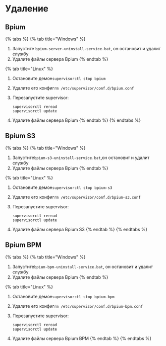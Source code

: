 # Удаление

## Bpium

{% tabs %}
{% tab title="Windows" %}
1. Запустите `bpium-server-uninstall-service.bat`, он остановит и удалит службу
2. Удалите файлы сервера Bpium
{% endtab %}

{% tab title="Linux" %}
1. Остановите демон`supervisorctl stop bpium`
2. Удалите его конфиг`rm /etc/supervizor/conf.d/bpium.conf`
3.  Перезапустите supervisor:

    ```
    supervisorctl reread
    supervisorctl update
    ```
4. Удалите файлы сервера Bpium
{% endtab %}
{% endtabs %}

## Bpium S3

{% tabs %}
{% tab title="Windows" %}
1. Запустите`bpium-s3-uninstall-service.bat`,он остановит и удалит службу
2. Удалите файлы сервера Bpium
{% endtab %}

{% tab title="Linux" %}
1. Остановите демон`supervisorctl stop bpium-s3`
2. Удалите его конфиг`rm /etc/supervizor/conf.d/bpium-s3.conf`
3.  Перезапустите supervisor:

    ```
    supervisorctl reread
    supervisorctl update
    ```
4. Удалите файлы сервера Bpium S3
{% endtab %}
{% endtabs %}

## Bpium BPM

{% tabs %}
{% tab title="Windows" %}
1. Запустите`bpium-bpm-uninstall-service.bat`, он остановит и удалит службу
2. Удалите файлы сервера Bpium
{% endtab %}

{% tab title="Linux" %}


1. Остановите демон`supervisorctl stop bpium-bpm`
2. Удалите его конфиг`rm /etc/supervizor/conf.d/bpium-bpm.conf`
3.  Перезапустите supervisor:

    ```
    supervisorctl reread
    supervisorctl update
    ```
4. Удалите файлы сервера Bpium BPM
{% endtab %}
{% endtabs %}
